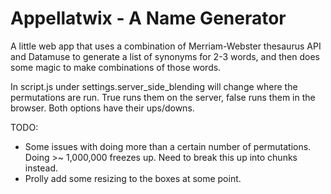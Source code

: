 # Appellatwix - A Name Generator

A little web app that uses a combination of Merriam-Webster thesaurus API and Datamuse to generate a list of synonyms for 2-3 words, and then does some magic to make combinations of those words.

In script.js under settings.server_side_blending will change where the permutations are run. True runs them on the server, false runs them in the browser. Both options have their ups/downs.

TODO:
- Some issues with doing more than a certain number of permutations. Doing >~ 1,000,000 freezes up. Need to break this up into chunks instead.
- Prolly add some resizing to the boxes at some point.